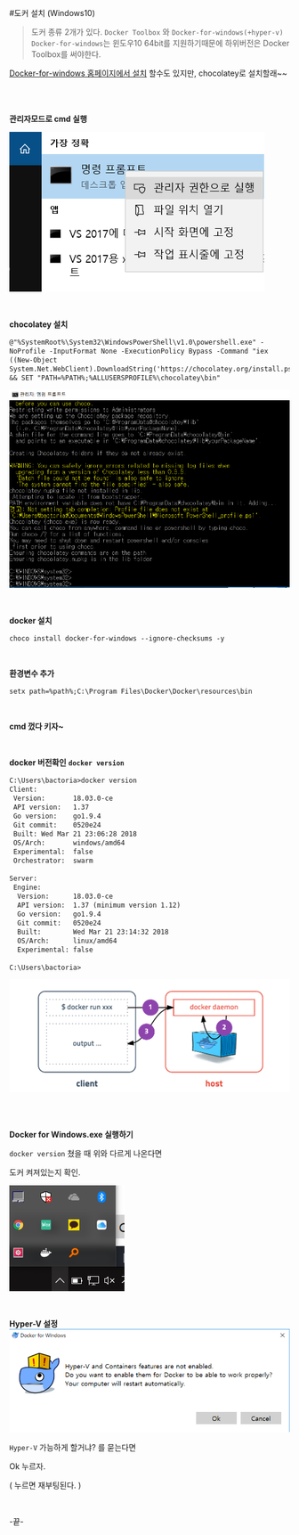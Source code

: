 


#도커 설치 (Windows10)

> 도커 종류 2개가 있다.
> `Docker Toolbox` 와 `Docker-for-windows(+hyper-v)`
> `Docker-for-windows`는 윈도우10 64bit를 지원하기때문에
> 하위버전은 Docker Toolbox를 써야한다.

[Docker-for-windows 홈페이지에서 설치](https://docs.docker.com/docker-for-windows/install/) 할수도 있지만, chocolatey로 설치할래~~

<BR/>


<BR/>

**관리자모드로 cmd 실행**

![](assets/markdown-img-paste-20180327173748692.png)

<BR/>

**chocolatey 설치**

```
@"%SystemRoot%\System32\WindowsPowerShell\v1.0\powershell.exe" -NoProfile -InputFormat None -ExecutionPolicy Bypass -Command "iex ((New-Object System.Net.WebClient).DownloadString('https://chocolatey.org/install.ps1'))" && SET "PATH=%PATH%;%ALLUSERSPROFILE%\chocolatey\bin"
```

![](assets/markdown-img-paste-20180327151717248.png)

<br/>


**docker 설치**
```
choco install docker-for-windows --ignore-checksums -y
```

<br/>

**환경변수 추가**

```
setx path=%path%;C:\Program Files\Docker\Docker\resources\bin
```

<br/>

**cmd 껐다 키자~**

<br/>

**docker 버전확인** **`docker version`**

```
C:\Users\bactoria>docker version
Client:
 Version:       18.03.0-ce
 API version:   1.37
 Go version:    go1.9.4
 Git commit:    0520e24
 Built: Wed Mar 21 23:06:28 2018
 OS/Arch:       windows/amd64
 Experimental:  false
 Orchestrator:  swarm

Server:
 Engine:
  Version:      18.03.0-ce
  API version:  1.37 (minimum version 1.12)
  Go version:   go1.9.4
  Git commit:   0520e24
  Built:        Wed Mar 21 23:14:32 2018
  OS/Arch:      linux/amd64
  Experimental: false

C:\Users\bactoria>
```

![](assets/markdown-img-paste-20180325141838700.png)

<br/>


<br/>

**Docker for Windows.exe 실행하기**

`docker version` 쳤을 때 위와 다르게 나온다면

도커 켜져있는지 확인.

![](assets/markdown-img-paste-20180327232938336.png)


<br/>

**Hyper-V 설정**
![](assets/markdown-img-paste-20180325135122737.png)

`Hyper-V` 가능하게 할거냐? 를 묻는다면

Ok 누르자.

( 누르면 재부팅된다. )

<br/>

-끝-
